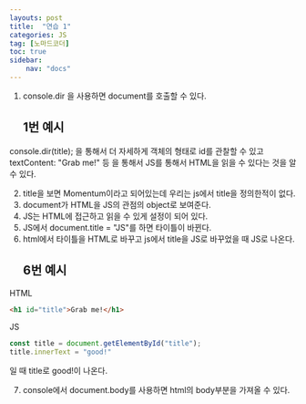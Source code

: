 ```yaml
---
layouts: post
title:  "연습 1"
categories: JS
tag: [노마드코더]
toc: true
sidebar:
    nav: "docs"
---
```


1. console.dir 을 사용하면 document를 호출할 수 있다.
   ## 1번 예시

console.dir(title); 을 통해서 더 자세하게 객체의 형태로 id를 관찰할 수 있고
textContent: "Grab me!" 등
을 통해서 JS를 통해서 HTML을 읽을 수 있다는 것을 알 수 있다.

2. title을 보면 Momentum이라고 되어있는데 우리는 js에서 title을 정의한적이 없다.
3. document가 HTML을 JS의 관점의 object로 보여준다.
4. JS는 HTML에 접근하고 읽을 수 있게 설정이 되어 있다. 
5. JS에서 document.title = "JS"를 하면 타이틀이 바뀐다.
6. html에서 타이틀을 HTML로 바꾸고 js에서 title을 JS로 바꾸었을 때 JS로 나온다.
   ## 6번 예시

HTML
```html
<h1 id="title">Grab me!</h1>
```

JS
```js
const title = document.getElementById("title");
title.innerText = "good!"
```
일 때 title로 good!이 나온다.

7. console에서 document.body를 사용하면 html의 body부분을 가져올 수 있다.







